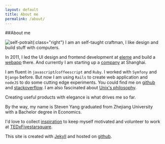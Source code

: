 ```yaml
---
layout: default
title: About me
permalink: /about/
---
```

##About me

  ![self-potrait](/images/me.jpg){:class="right"}
  I am an self-taught craftman, I like design and build stuff with computers.

  In 2011, I led the UI design and frontend development at [eleme](http://ele.me/at/entry/1) and build a [webapp](http://ele.me/napos.php) there. And currently I am starting up a [company](http://zenhacks.org/) at Shanghai.

  I am fluent in `javascript`/`coffeescript` and `Ruby`. I worked with `Symfony` and `Django` before. But now I am using `Rails` to create web application and  `nodeJS` to do some cutting edge experiments. You could find me on [github](https://github.com/yangchenyun) and [stackoverflow](http://stackoverflow.com/users/966437/steven-yang). I am also fascinated about [Unix's philosophy](http://www.faqs.org/docs/artu/ch01s06.html).

  Creating useful products with elegance is what drives me so far.

  By the way, my name is Steven Yang graduated from Zhejiang University with a Bachelor degree in Economics.

  I'd love to collect [inspiration](http://quote.yangchenyun.com) to keep myself motivated and volunteer to work at [TEDxFivestarsquare](http://tedxfivestarsquare.com).

  This site is created with [Jekyll](http://github.com/mojombo/jekyll) and hosted on [github](http://github.com).
